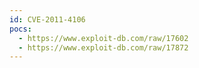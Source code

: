 ```yaml
---
id: CVE-2011-4106
pocs:
  - https://www.exploit-db.com/raw/17602
  - https://www.exploit-db.com/raw/17872
---
```

